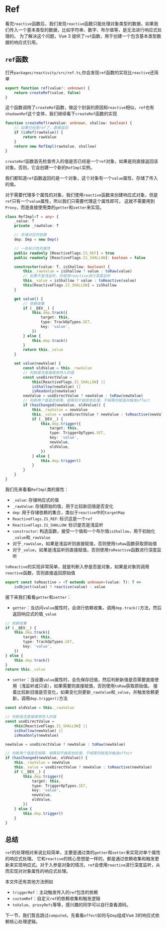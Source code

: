 # Ref

看完`reactive`函数后，我们发现`reactive`函数只能处理对象类型的数据，如果我们传入一个基本类型的数据，比如字符串、数字、布尔值等，是无法进行响应式处理的。
为了解决这个问题，Vue 3 提供了`ref`函数，用于创建一个包含基本类型数据的响应式引用。

## `ref`函数

打开`packages/reactivity/src/ref.ts`,你会发现`ref`函数的实现比`reactive`还简单

```ts
export function ref(value?: unknown) {
    return createRef(value, false)
}
```

这个函数调用了`createRef`函数，做这个封装的原因和`reactive`相似，`ref`也有 `shadownRef`这个变体，我们继续看下`createRef`函数的实现

```ts
function createRef(rawValue: unknown, shallow: boolean) {
    // 如果已经是ref了，直接返回
    if (isRef(rawValue)) {
        return rawValue
    }
    return new RefImpl(rawValue, shallow)
}
```

`createRef`函数首先检查传入的值是否已经是一个`ref`对象，如果是则直接返回该对象。否则，它会创建一个新的`RefImpl`实例。

我们都知道`ref`函数返回的是一个对象，这个对象有一个`value`属性，存储了传入的值。

对于需要代理多个属性的对象，我们使用`reactive`函数来创建响应式对象，但是`ref`只有一个`value`属性，所以我们只需要代理这个属性即可，
这就不需要用到`Proxy`，而是直接使用类的`getter`和`setter`来实现。

```ts
class RefImpl<T = any> {
    _value: T
    private _rawValue: T

    // 存储对应的依赖
    dep: Dep = new Dep()

    // 一些标识性的属性
    public readonly [ReactiveFlags.IS_REF] = true
    public readonly [ReactiveFlags.IS_SHALLOW]: boolean = false

    constructor(value: T, isShallow: boolean) {
        this._rawValue = isShallow ? value : toRaw(value)
        // 如果不是浅监听，则使用reactive进行深度监听
        this._value = isShallow ? value : toReactive(value)
        this[ReactiveFlags.IS_SHALLOW] = isShallow
    }

    get value() {
        // 依赖收集
        if (__DEV__) {
            this.dep.track({
                target: this,
                type: TrackOpTypes.GET,
                key: 'value',
            })
        } else {
            this.dep.track()
        }
        return this._value
    }

    set value(newValue) {
        const oldValue = this._rawValue
        // 判断是否直接使用传入的值
        const useDirectValue =
            this[ReactiveFlags.IS_SHALLOW] ||
            isShallow(newValue) ||
            isReadonly(newValue)
        newValue = useDirectValue ? newValue : toRaw(newValue)
        // 判断两个值是否相等，相等则不做其他处理，不相等则赋值并触发effect
        if (hasChanged(newValue, oldValue)) {
            this._rawValue = newValue
            this._value = useDirectValue ? newValue : toReactive(newValue)
            if (__DEV__) {
                this.dep.trigger({
                    target: this,
                    type: TriggerOpTypes.SET,
                    key: 'value',
                    newValue,
                    oldValue,
                })
            } else {
                this.dep.trigger()
            }
        }
    }
}
```

我们先来看看`RefImpl`类的属性：

- `_value`: 存储响应式的值
- `_rawValue`: 存储原始的值，用于比较新旧值是否变化
- `dep`: 用于存储依赖的集合，类似于`reactive`中的`targetMap`
- `ReactiveFlags.IS_REF`: 标识这是一个`ref`
- `ReactiveFlags.IS_SHALLOW`: 标识是否是浅监听
- `constructor`: 构造函数，接受一个值和一个布尔值`isShallow`，用于初始化`_value`和`_rawValue`
- 对于`_rawValue`，如果是浅监听则直接赋值，否则使用`toRaw`函数获取原始值
- 对于`_value`，如果是浅监听则直接赋值，否则使用`toReactive`函数进行深度监听

`toReactive`的实现非常简单，就是判断入参是否是对象，如果是对象则调用`reactive`函数，否则直接返回原始值

```ts
export const toReactive = <T extends unknown>(value: T): T =>
    isObject(value) ? reactive(value) : value
```

接下来我们看看`getter`和`setter`：

- `getter`：当访问`value`属性时，会进行依赖收集，调用`dep.track()`方法，然后返回响应式的值`_value`
```ts
// 依赖收集
if (__DEV__) {
    this.dep.track({
        target: this,
        type: TrackOpTypes.GET,
        key: 'value',
    })
} else {
    this.dep.track()
}
return this._value
```
- `setter`：当设置`value`属性时，会先保存旧值，然后判断新值是否需要直接使用（浅监听或只读），如果需要则直接赋值，否则使用`toRaw`获取原始值。
  接着比较新旧值是否变化，如果变化则更新`_rawValue`和`_value`，并触发依赖更新，调用`dep.trigger()`方法
```ts
const oldValue = this._rawValue

// 判断是否直接使用传入的值
const useDirectValue =
    this[ReactiveFlags.IS_SHALLOW] ||
    isShallow(newValue) ||
    isReadonly(newValue)

newValue = useDirectValue ? newValue : toRaw(newValue)

// 判断两个值是否相等，相等则不做其他处理，不相等则赋值并触发effect
if (hasChanged(newValue, oldValue)) {
    this._rawValue = newValue
    this._value = useDirectValue ? newValue : toReactive(newValue)
    if (__DEV__) {
        this.dep.trigger({
            target: this,
            type: TriggerOpTypes.SET,
            key: 'value',
            newValue,
            oldValue,
        })
    } else {
        this.dep.trigger()
    }
}
```

## 总结
`ref`的处理相对来说比较简单，主要是通过类的`getter`和`setter`来实现对单个属性的响应式处理。
它和`reactive`的核心思想是一样的，都是通过依赖收集和触发更新来实现响应式。对于入参是对象的情况，`ref`会使用`reactive`进行深度监听，从而实现对对象属性的响应式处理。

本文件还有其他方法例如
- `triggerRef`：主动触发传入的`ref`包含的依赖
- `customRef`：自定义`ref`的依赖收集和触发逻辑
- `toValue`、`proxyRefs`等等，感兴趣的同学可以自行查看源码。

下一节，我们暂且跳过`computed`，先看看`effect`如何与`Dep`组成Vue 3的响应式依赖核心处理逻辑。
